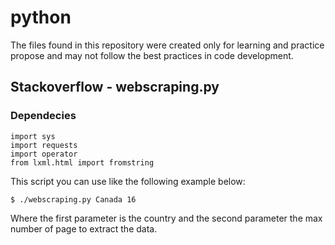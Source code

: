 # python
The files found in this repository were created only for learning and practice propose and may not follow the best practices in code development.

## Stackoverflow - webscraping.py

### Dependecies

```
import sys
import requests
import operator
from lxml.html import fromstring
```

This script you can use like the following example below:
```
$ ./webscraping.py Canada 16
```
Where the first parameter is the country and the second parameter the max number of page to extract the data.
